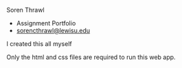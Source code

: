 Soren Thrawl
- Assignment Portfolio
- sorencthrawl@lewisu.edu

I created this all myself

Only the html and css files are required to run this web app.